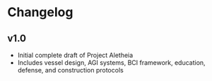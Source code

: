 # Changelog

## v1.0
- Initial complete draft of Project Aletheia
- Includes vessel design, AGI systems, BCI framework, education, defense, and construction protocols